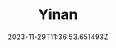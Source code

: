 ---
title: "Yinan"
category: "IndieWeb & Personal Blogs"
site_url: https://yinan.me/
feed_url: https://yinan.me/atom.xml
date: 2023-11-29T11:36:53.651493Z
domain: yinan.me

---